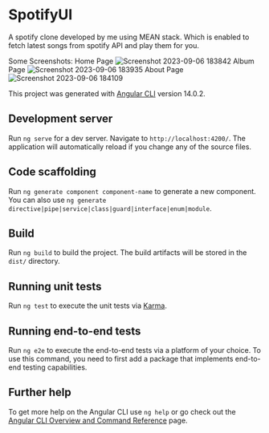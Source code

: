 # SpotifyUI

A spotify clone developed by me using MEAN stack. Which is enabled to fetch latest songs from spotify API and play them for you.

Some Screenshots:
Home Page
![Screenshot 2023-09-06 183842](https://github.com/abhijoshi23/SpotifyUI/assets/94259359/13a28168-fe0e-4ab5-9893-cb92d67d7e36)
Album Page
![Screenshot 2023-09-06 183935](https://github.com/abhijoshi23/SpotifyUI/assets/94259359/2069a8de-b6c0-481c-aa42-ea7aa9323409)
About Page
![Screenshot 2023-09-06 184109](https://github.com/abhijoshi23/SpotifyUI/assets/94259359/5c21b83b-3c22-44cd-a5fd-d9366968c6db)



This project was generated with [Angular CLI](https://github.com/angular/angular-cli) version 14.0.2.

## Development server

Run `ng serve` for a dev server. Navigate to `http://localhost:4200/`. The application will automatically reload if you change any of the source files.

## Code scaffolding

Run `ng generate component component-name` to generate a new component. You can also use `ng generate directive|pipe|service|class|guard|interface|enum|module`.

## Build

Run `ng build` to build the project. The build artifacts will be stored in the `dist/` directory.

## Running unit tests

Run `ng test` to execute the unit tests via [Karma](https://karma-runner.github.io).

## Running end-to-end tests

Run `ng e2e` to execute the end-to-end tests via a platform of your choice. To use this command, you need to first add a package that implements end-to-end testing capabilities.

## Further help

To get more help on the Angular CLI use `ng help` or go check out the [Angular CLI Overview and Command Reference](https://angular.io/cli) page.
